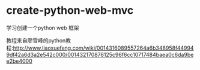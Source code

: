 # create-python-web-mvc
学习创建一个python web 框架

教程来自廖雪峰的python教程:http://www.liaoxuefeng.com/wiki/0014316089557264a6b348958f449949df42a6d3a2e542c000/001432170876125c96f6cc10717484baea0c6da9bee2be4000
